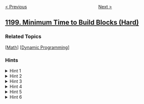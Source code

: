 <!--|This file generated by command(leetcode description); DO NOT EDIT.    |-->
<!--+----------------------------------------------------------------------+-->
<!--|@author    openset <openset.wang@gmail.com>                           |-->
<!--|@link      https://github.com/openset                                 |-->
<!--|@home      https://github.com/openset/leetcode                        |-->
<!--+----------------------------------------------------------------------+-->

[< Previous](https://github.com/openset/leetcode/tree/master/problems/find-smallest-common-element-in-all-rows "Find Smallest Common Element in All Rows")
　　　　　　　　　　　　　　　　
[Next >](https://github.com/openset/leetcode/tree/master/problems/minimum-absolute-difference "Minimum Absolute Difference")

## [1199. Minimum Time to Build Blocks (Hard)](https://leetcode.com/problems/minimum-time-to-build-blocks "建造街区的最短时间")



### Related Topics
  [[Math](https://github.com/openset/leetcode/tree/master/tag/math/README.md)]
  [[Dynamic Programming](https://github.com/openset/leetcode/tree/master/tag/dynamic-programming/README.md)]

### Hints
<details>
<summary>Hint 1</summary>
A greedy approach will not work as the examples show.
</details>

<details>
<summary>Hint 2</summary>
Try all possible moves using DP.
</details>

<details>
<summary>Hint 3</summary>
For the DP state, dp[i][j] is the minimum time cost to build the first i blocks using j workers.
</details>

<details>
<summary>Hint 4</summary>
In one step you can either assign a worker to a block or choose a number of workers to split.
</details>

<details>
<summary>Hint 5</summary>
If you choose to assign a worker to a block it is always better to assign him to the block with the maximum time so we sort the array before using DP.
</details>

<details>
<summary>Hint 6</summary>
To optimize the solution from O(n^3) to O(n^2) notice that if you choose to split, it is always better to split all the workers you have.
</details>
